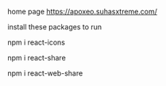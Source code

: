 home page https://apoxeo.suhasxtreme.com/


install these packages to run

npm i react-icons  

npm i react-share

npm i react-web-share
